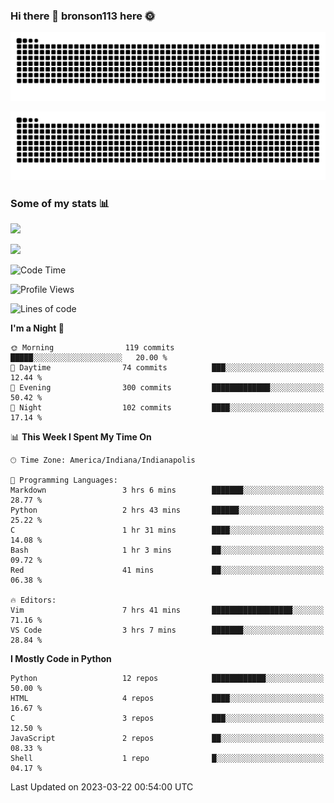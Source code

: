 ### Hi there 👋 bronson113 here 🌞
<div align="center">

![GitHub Snake Light](https://raw.githubusercontent.com/bronson113/bronson113/snake/github-snake.svg#gh-light-mode-only)

![GitHub Snake dark](https://raw.githubusercontent.com/bronson113/bronson113/snake/github-snake-dark.svg#gh-dark-mode-only)

</div>

### Some of my stats 📊
![](https://github-readme-stats-sigma-five.vercel.app/api?username=bronson113&theme=transparent&show_icons=true)

![](https://github-readme-stats-sigma-five.vercel.app/api/top-langs/?username=bronson113&theme=transparent&layout=compact&card_width=445)



<!--START_SECTION:waka-->
![Code Time](http://img.shields.io/badge/Code%20Time-134%20hrs%2017%20mins-blue)

![Profile Views](http://img.shields.io/badge/Profile%20Views-2-blue)

![Lines of code](https://img.shields.io/badge/From%20Hello%20World%20I%27ve%20Written-270.0%20thousand%20lines%20of%20code-blue)

**I'm a Night 🦉** 

```text
🌞 Morning                119 commits         █████░░░░░░░░░░░░░░░░░░░░   20.00 % 
🌆 Daytime                74 commits          ███░░░░░░░░░░░░░░░░░░░░░░   12.44 % 
🌃 Evening                300 commits         █████████████░░░░░░░░░░░░   50.42 % 
🌙 Night                  102 commits         ████░░░░░░░░░░░░░░░░░░░░░   17.14 % 
```


📊 **This Week I Spent My Time On** 

```text
🕑︎ Time Zone: America/Indiana/Indianapolis

💬 Programming Languages: 
Markdown                 3 hrs 6 mins        ███████░░░░░░░░░░░░░░░░░░   28.77 % 
Python                   2 hrs 43 mins       ██████░░░░░░░░░░░░░░░░░░░   25.22 % 
C                        1 hr 31 mins        ████░░░░░░░░░░░░░░░░░░░░░   14.08 % 
Bash                     1 hr 3 mins         ██░░░░░░░░░░░░░░░░░░░░░░░   09.72 % 
Red                      41 mins             ██░░░░░░░░░░░░░░░░░░░░░░░   06.38 % 

🔥 Editors: 
Vim                      7 hrs 41 mins       ██████████████████░░░░░░░   71.16 % 
VS Code                  3 hrs 7 mins        ███████░░░░░░░░░░░░░░░░░░   28.84 % 
```

**I Mostly Code in Python** 

```text
Python                   12 repos            ████████████░░░░░░░░░░░░░   50.00 % 
HTML                     4 repos             ████░░░░░░░░░░░░░░░░░░░░░   16.67 % 
C                        3 repos             ███░░░░░░░░░░░░░░░░░░░░░░   12.50 % 
JavaScript               2 repos             ██░░░░░░░░░░░░░░░░░░░░░░░   08.33 % 
Shell                    1 repo              █░░░░░░░░░░░░░░░░░░░░░░░░   04.17 % 
```




 Last Updated on 2023-03-22 00:54:00 UTC
<!--END_SECTION:waka-->
